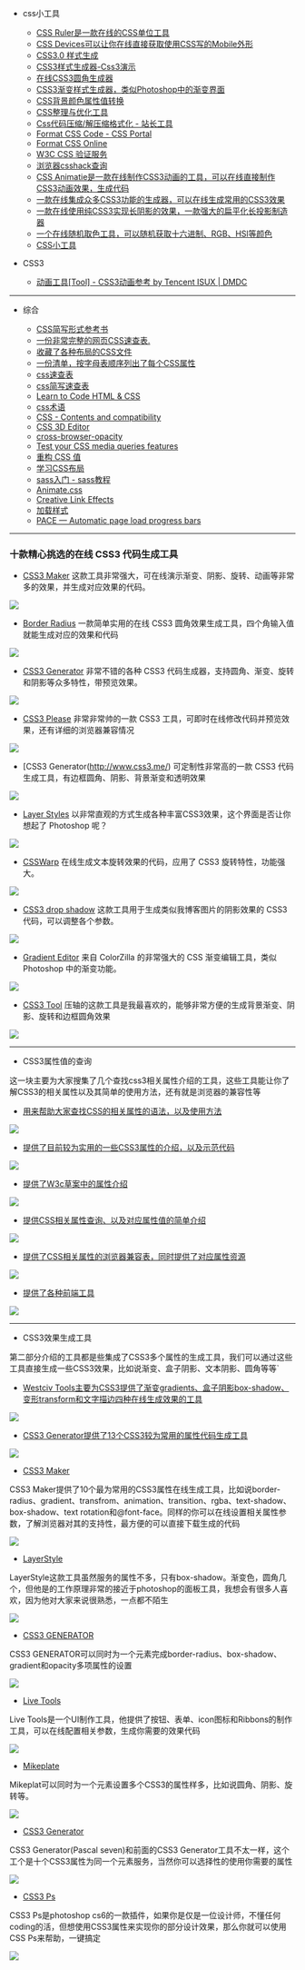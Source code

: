   
- css小工具
  

  - [CSS Ruler是一款在线的CSS单位工具](http://katydecorah.com/css-ruler/)
  - [CSS Devices可以让你在线直接获取使用CSS写的Mobile外形](http://lukejamestaylor.com/portfolio/css-devices/)
  - [CSS3.0 样式生成](http://www.css3maker.com/index.html)
  - [CSS3样式生成器-Css3演示](http://www.css88.com/tool/css3Preview/)
  - [在线CSS3圆角生成器](http://www.lvyestudy.com/tools/border_radius.aspx)
  - [CSS3渐变样式生成器，类似Photoshop中的渐变界面](http://www.colorzilla.com/gradient-editor/)
  - [CSS背景颜色属性值转换](http://www.css88.com/demo/hex_color/)
  - [CSS整理与优化工具](http://www.css88.com/tool/csstidy/)
  - [Css代码压缩/解压缩格式化 - 站长工具](http://tool.chinaz.com/Tools/CssFormat.aspx)
  - [Format CSS Code - CSS Portal](http://www.cssportal.com/format-css/index.php)
  - [Format CSS Online](http://www.lonniebest.com/FormatCSS/)
  - [W3C CSS 验证服务](http://jigsaw.w3.org/css-validator/)
  - [浏览器csshack查询](http://browserhacks.com/)
  - [CSS Animatie是一款在线制作CSS3动画的工具，可以在线直接制作CSS3动画效果，生成代码](http://cssanimate.com/)
  - [一款在线集成众多CSS3功能的生成器，可以在线生成常用的CSS3效果](http://filterfactory.mobi/)
  - [一款在线使用纯CSS3实现长阴影的效果，一款强大的扁平化长投影制造器](http://sandbox.juan-i.com/longshadows/)
  - [一个在线随机取色工具，可以随机获取十六进制、RGB、HSl等颜色](http://colourco.de/)
  - [CSS小工具](http://linxz.github.io/tianyizone/)

- CSS3
  - [动画工具[Tool] - CSS3动画参考 by Tencent ISUX | DMDC](http://isux.tencent.com/css3/tools.html)
  
  
---


- 综合
  
  - [CSS简写形式参考书](chrome-extension://ikhdkkncnoglghljlkmcimlnlhkeamad/pdf-viewer/web/viewer.html?file=http%3A%2F%2Fwww.eddiewelker.com%2Fwp-content%2Fuploads%2F2007%2F09%2Fcsscheatsheet.pdf)
  - [一份非常完整的网页CSS速查表.](http://lesliefranke.com/files/reference/csscheatsheet.html)
  - [收藏了各种布局的CSS文件](http://www.thenoodleincident.com/tutorials/box_lesson/boxes.html)
  - [一份清单，按字母表顺序列出了每个CSS属性](http://www.blooberry.com/indexdot/css/propindex/all.htm)
  - [css速查表](http://webdesign.about.com/od/css/a/css_workflow.htm)
  - [css简写速查表](http://www.eddiewelker.com/wp-content/uploads/2007/09/csscheatsheet.pdf)
  - [Learn to Code HTML & CSS](http://learn.shayhowe.com/html-css/)
  - [css术语](http://apps.workflower.fi/vocabs/css/zh_CN#vendor-prefix)
  - [CSS - Contents and compatibility](http://www.quirksmode.org/css/contents.html)
  - [CSS 3D Editor](http://tridiv.com/)
  - [cross-browser-opacity](https://css-tricks.com/snippets/css/cross-browser-opacity/)
  - [Test your CSS media queries features](http://pieroxy.net/blog/pages/css-media-queries/test-features.html)
  - [重构 CSS 值](http://yanxyz.github.io/emmet-docs/actions/reflect-css-value/)
  - [学习CSS布局](http://zh.learnlayout.com/)
  - [sass入门 - sass教程](http://www.w3cplus.com/sassguide/index.html)
  - [Animate.css](http://daneden.github.io/animate.css/)
  - [Creative Link Effects](http://tympanus.net/Development/CreativeLinkEffects/#cl-effect-4)
  - [加载样式](tobiasahlin.com/spinkit/)
  - [PACE — Automatic page load progress bars](http://github.hubspot.com/pace/docs/welcome/)

---

### 十款精心挑选的在线 CSS3 代码生成工具

  - [CSS3 Maker](http://www.css3maker.com/)
  这款工具非常强大，可在线演示渐变、阴影、旋转、动画等非常多的效果，并生成对应效果的代码。
  
  ![](http://img.mukewang.com/568c78ad000150eb05000250.jpg)

  - [Border Radius](http://border-radius.com/)
  一款简单实用的在线 CSS3 圆角效果生成工具，四个角输入值就能生成对应的效果和代码

  ![](http://img.mukewang.com/568c78b70001c00e05000250.jpg)

  - [CSS3 Generator](http://css3generator.com/)
  非常不错的各种 CSS3 代码生成器，支持圆角、渐变、旋转和阴影等众多特性，带预览效果。

  ![](http://img.mukewang.com/568c78be0001aaa205000250.jpg)


  - [CSS3 Please](http://css3please.com/)
  非常非常帅的一款 CSS3 工具，可即时在线修改代码并预览效果，还有详细的浏览器兼容情况

  ![](http://img.mukewang.com/568c78c50001a8f505400367.jpg)

  - [CSS3 Generator(http://www.css3.me/)
  可定制性非常高的一款 CSS3 代码生成工具，有边框圆角、阴影、背景渐变和透明效果

  ![](http://img.mukewang.com/568c78d00001cb5b05000250.jpg)


  - [Layer Styles](http://layerstyles.org/)
  以非常直观的方式生成各种丰富CSS3效果，这个界面是否让你想起了 Photoshop 呢？

  ![](http://img.mukewang.com/568c78da0001022a05000250.jpg)


  - [CSSWarp](http://csswarp.eleqtriq.com/)
  在线生成文本旋转效果的代码，应用了 CSS3 旋转特性，功能强大。

  ![](http://img.mukewang.com/568c78e10001dc4305000250.jpg)


  - [CSS3 drop shadow](http://www.wordpressthemeshock.com/css-drop-shadow/)
  这款工具用于生成类似我博客图片的阴影效果的 CSS3 代码，可以调整各个参数。

  ![](http://img.mukewang.com/568c78eb0001f5f605000318.jpg)


  - [Gradient Editor](http://www.colorzilla.com/gradient-editor/)
  来自 ColorZilla 的非常强大的 CSS 渐变编辑工具，类似 Photoshop 中的渐变功能。

  ![](http://img.mukewang.com/568c78fc000169cc05000250.jpg)


  - [CSS3 Tool](http://westciv.com/tools/gradients/)
  压轴的这款工具是我最喜欢的，能够非常方便的生成背景渐变、阴影、旋转和边框圆角效果

  ![](http://img.mukewang.com/568c790800013ecb05000250.jpg)



---

- CSS3属性值的查询
  
这一块主要为大家搜集了几个查找css3相关属性介绍的工具，这些工具能让你了解CSS3的相关属性以及其简单的使用方法，还有就是浏览器的兼容性等

  - [用来帮助大家查找CSS的相关属性的语法，以及使用方法](http://cssvalues.com/)
  
  ![](http://cdn2.w3cplus.com/cdn/farfuture/7el6vBkWG0-2wFrLuEPizis5MmgZ03zd0PKnYm5R62I/mtime:1421035527/sites/default/files/styles/print_image/public/source/css3tools/csstools-1.jpg)
  
  - [提供了目前较为实用的一些CSS3属性的介绍，以及示范代码](http://css3please.com/)
  
  ![](http://cdn.w3cplus.com/cdn/farfuture/iFdY3jnbWhvGRkvHSZokpcAJRvrkCFfnQjpYxkPvl_k/mtime:1421035527/sites/default/files/styles/print_image/public/source/css3tools/csstools-2.jpg)
  
  - [提供了W3c草案中的属性介绍](http://css3clickchart.com/)
  
  ![](http://cdn1.w3cplus.com/cdn/farfuture/0xoqn3DG05BwjnpseCPOhn-tMlKtRA8wTJ7otF8FyCA/mtime:1421035527/sites/default/files/styles/print_image/public/source/css3tools/csstools-3.jpg)
   
  - [提供CSS相关属性查询、以及对应属性值的简单介绍](http://www.css666.com/)
  
  ![](http://cdn1.w3cplus.com/cdn/farfuture/lkXiJpOqhqSZWS8gpwWwqivZTTiwdDr6gBiQ86H7Qv4/mtime:1421035527/sites/default/files/styles/print_image/public/source/css3tools/csstools-4.jpg)
   
  - [提供了CSS相关属性的浏览器兼容表，同时提供了对应属性资源](http://caniuse.com/)
  
  ![](http://cdn2.w3cplus.com/cdn/farfuture/Es_vKzQjsnl7QatltvNclPYgtvEcoNHHqC3Vjdi5DkA/mtime:1421035528/sites/default/files/styles/print_image/public/source/css3tools/csstools-5.jpg)
   
  - [提供了各种前端工具](http://html5css3box.com/)
  
  ![](http://cdn2.w3cplus.com/cdn/farfuture/PxOUqzVt3Tvp1uztKP1UfC-Y-VhK43Wc0sDtHatUXJg/mtime:1421035540/sites/default/files/styles/print_image/public/source/css3tools/csstools-49.jpg)

---

- CSS3效果生成工具     
  
第二部分介绍的工具都是些集成了CSS3多个属性的生成工具，我们可以通过这些工具直接生成一些CSS3效果，比如说渐变、盒子阴影、文本阴影、圆角等等`

  - [Westciv Tools主要为CSS3提供了渐变gradients、盒子阴影box-shadow、变形transform和文字描边四种在线生成效果的工具](http://westciv.com/tools/)
  
  ![](http://cdn1.w3cplus.com/cdn/farfuture/McDxYYuEcBPbp7NS7RH6_U93LYxsTi2YOaR86-dcy_I/mtime:1421035528/sites/default/files/styles/print_image/public/source/css3tools/csstools-6.jpg)
  
  - [CSS3 Generator提供了13个CSS3较为常用的属性代码生成工具](http://css3generator.com/)
  
  ![](http://cdn.w3cplus.com/cdn/farfuture/Mf9U4hHJEdzPE8tTVc4A_r8F9wsf9AvGQkVVMOzbqiM/mtime:1421035528/sites/default/files/styles/print_image/public/source/css3tools/csstools-7.jpg)
  
  - [CSS3 Maker](http://www.css3maker.com/)
  
  CSS3 Maker提供了10个最为常用的CSS3属性在线生成工具，比如说border-radius、gradient、transfrom、animation、transition、rgba、text-shadow、box-shadow、text rotation和@font-face。同样的你可以在线设置相关属性参数，了解浏览器对其的支持性，最方便的可以直接下载生成的代码
  
  ![](http://cdn2.w3cplus.com/cdn/farfuture/QUFSLHoPV5QfzYsbNlBbf0Uy1FV0YsoPcsAYLdOh5b0/mtime:1421035529/sites/default/files/styles/print_image/public/source/css3tools/csstools-8.jpg)
  
  - [LayerStyle](http://layerstyles.org/)
  
  LayerStyle这款工具虽然服务的属性不多，只有box-shadow。渐变色，圆角几个，但他是的工作原理非常的接近于photoshop的面板工具，我想会有很多人喜欢，因为他对大家来说很熟悉，一点都不陌生
  
  ![](http://cdn1.w3cplus.com/cdn/farfuture/lg9stjHGh7l58xd5kL3mkgDQW94wxIQwsSdF6aqJS0Y/mtime:1421035529/sites/default/files/styles/print_image/public/source/css3tools/csstools-9.jpg)
  
  - [CSS3 GENERATOR](http://www.css3.me/)
  
  CSS3 GENERATOR可以同时为一个元素完成border-radius、box-shadow、gradient和opacity多项属性的设置
  
  ![](http://cdn.w3cplus.com/cdn/farfuture/F_ACVcfPn8ssSlZT7l99FURaMW6UU0snHDJk6rrYDyg/mtime:1421035529/sites/default/files/styles/print_image/public/source/css3tools/csstools-10.jpg)
  
  - [Live Tools](http://livetools.uiparade.com/index.html)
  
  Live Tools是一个UI制作工具，他提供了按钮、表单、icon图标和Ribbons的制作工具，可以在线配置相关参数，生成你需要的效果代码
  
  ![](http://cdn.w3cplus.com/cdn/farfuture/vCrfGfXhrymYdWhpz-4ysUSqMjOayU6CTUMru9s6dmY/mtime:1421035529/sites/default/files/styles/print_image/public/source/css3tools/csstools-11.jpg)
  
  - [Mikeplate](http://css3.mikeplate.com/)
  
  Mikeplat可以同时为一个元素设置多个CSS3的属性样多，比如说圆角、阴影、旋转等。
  
  ![](http://cdn2.w3cplus.com/cdn/farfuture/TxidT01n5ZVidgIXULCO9QoEkg9cJGMtUVP5L1VL4e8/mtime:1421035530/sites/default/files/styles/print_image/public/source/css3tools/csstools-12.jpg)
  
  - [CSS3 Generator](http://css3.pascal-seven.de/)
  
  CSS3 Generator(Pascal seven)和前面的CSS3 Generator工具不太一样，这个工个是十个CSS3属性为同一个元素服务，当然你可以选择性的使用你需要的属性
  
  ![](http://cdn.w3cplus.com/cdn/farfuture/DdfX1peLvfghVqfWk8RPPKzjxFcvdBTaIKCd9_KBlC8/mtime:1421035530/sites/default/files/styles/print_image/public/source/css3tools/csstools-13.jpg)
  
  - [CSS3 Ps](http://css3ps.com/)
  
  CSS3 Ps是photoshop cs6的一款插件，如果你是仅是一位设计师，不懂任何coding的活，但想使用CSS3属性来实现你的部分设计效果，那么你就可以使用CSS Ps来帮助，一键搞定
  
  ![](http://cdn.w3cplus.com/cdn/farfuture/dk--tXqT8gDK_235G4tuFGIhzJUOxAU7GlulgJR2in4/mtime:1421035530/sites/default/files/styles/print_image/public/source/css3tools/csstools-14.jpg)

